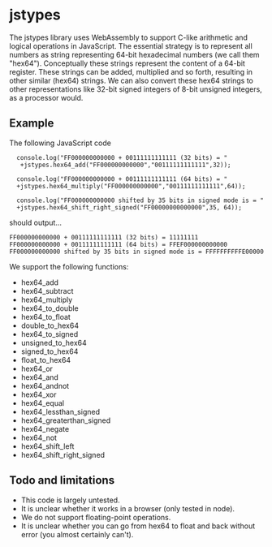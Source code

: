 # jstypes

The jstypes library uses WebAssembly to support C-like arithmetic and logical operations in JavaScript. The essential strategy is to represent all numbers as string representing 64-bit hexadecimal numbers (we call them "hex64"). Conceptually these strings represent the content of a 64-bit register. These strings can be added, multiplied and so forth, resulting in other similar (hex64) strings. We can also convert these hex64 strings to other representations like 32-bit signed integers of 8-bit unsigned integers, as a processor would.


## Example

The following JavaScript code

```
  console.log("FF000000000000 + 00111111111111 (32 bits) = "
   +jstypes.hex64_add("FF000000000000","00111111111111",32));

  console.log("FF000000000000 + 00111111111111 (64 bits) = "
  +jstypes.hex64_multiply("FF000000000000","00111111111111",64));

  console.log("FF000000000000 shifted by 35 bits in signed mode is = "
  +jstypes.hex64_shift_right_signed("FF00000000000000",35, 64));
```
should output...

```
FF000000000000 + 00111111111111 (32 bits) = 11111111
FF000000000000 + 00111111111111 (64 bits) = FFEF000000000000
FF000000000000 shifted by 35 bits in signed mode is = FFFFFFFFFFE00000
```

We support the following functions:

  - hex64_add
  - hex64_subtract
  - hex64_multiply
  - hex64_to_double
  - hex64_to_float
  - double_to_hex64
  - hex64_to_signed
  - unsigned_to_hex64
  - signed_to_hex64
  - float_to_hex64
  - hex64_or
  - hex64_and
  - hex64_andnot
  - hex64_xor
  - hex64_equal
  - hex64_lessthan_signed
  - hex64_greaterthan_signed
  - hex64_negate
  - hex64_not
  - hex64_shift_left
  - hex64_shift_right_signed

  ## Todo and limitations

- This code is largely untested.
- It is unclear whether it works in a browser (only tested in node).
- We do not support floating-point operations.
- It is unclear whether you can go from hex64 to float and back without error (you almost certainly can't).
